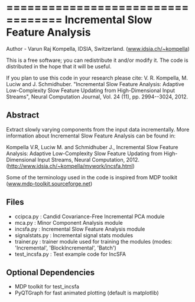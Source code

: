  
==================================
Incremental Slow Feature Analysis 
==================================

Author - Varun Raj Kompella, IDSIA, Switzerland. (www.idsia.ch/~kompella)

This is a free software; you can redistribute it and/or modify it. 
The code is distributed in the hope that it will be useful.  

If you plan to use this code in your research
please cite: V. R. Kompella, M. Luciw and J. Schmidhuber. "Incremental 
Slow Feature Analysis: Adaptive Low-Complexity Slow Feature Updating from 
High-Dimensional Input Streams", Neural Computation Journal, 
Vol. 24 (11), pp. 2994--3024, 2012.  

Abstract 
--------

Extract slowly varying components from the input data incrementally.
More information about Incremental Slow Feature Analysis can be found in:

Kompella V.R, Luciw M. and Schmidhuber J., Incremental Slow Feature Analysis:
Adaptive Low-Complexity Slow Feature Updating from High-Dimensional Input Streams, 
Neural Computation, 2012. 
(http://www.idsia.ch/~kompella/mywork/incsfa.html)

Some of the terminology used in the code is inspired from MDP toolkit 
(www.mdp-toolkit.sourceforge.net)

Files
-----

- ccipca.py 	: Candid Covariance-Free Incremental PCA module
- mca.py 		: Minor Component Analysis module
- incsfa.py 	: Incremental Slow Feature Analysis module
- signalstats.py 	: Incremental signal stats modules 
- trainer.py	: trainer module used for training the modules (modes: 'Incremental', 'BlockIncremental', 'Batch')
- test_incsfa.py	: Test example code for IncSFA

Optional Dependencies
---------------------

- MDP toolkit for test_incsfa
- PyQTGraph for fast animated plotting (default is matplotlib)




